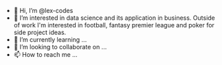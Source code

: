 - 👋 Hi, I’m @lex-codes
- 👀 I’m interested in data science and its application in business. Outside of work I'm interested in football, fantasy premier league and poker for side project ideas.
- 🌱 I’m currently learning ...
- 💞️ I’m looking to collaborate on ...
- 📫 How to reach me ...

<!---
lex-codes/lex-codes is a ✨ special ✨ repository because its `README.md` (this file) appears on your GitHub profile.
You can click the Preview link to take a look at your changes.
--->
